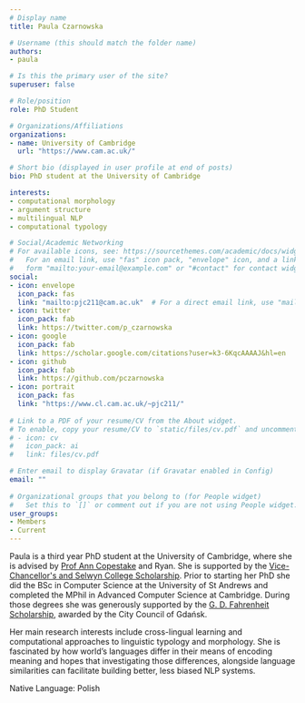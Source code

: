 ```yaml
---
# Display name
title: Paula Czarnowska

# Username (this should match the folder name)
authors:
- paula

# Is this the primary user of the site?
superuser: false

# Role/position
role: PhD Student

# Organizations/Affiliations
organizations:
- name: University of Cambridge
  url: "https://www.cam.ac.uk/"

# Short bio (displayed in user profile at end of posts)
bio: PhD student at the University of Cambridge

interests:
- computational morphology
- argument structure
- multilingual NLP
- computational typology

# Social/Academic Networking
# For available icons, see: https://sourcethemes.com/academic/docs/widgets/#icons
#   For an email link, use "fas" icon pack, "envelope" icon, and a link in the
#   form "mailto:your-email@example.com" or "#contact" for contact widget.
social:
- icon: envelope
  icon_pack: fas
  link: "mailto:pjc211@cam.ac.uk"  # For a direct email link, use "mailto:test@example.org".
- icon: twitter
  icon_pack: fab
  link: https://twitter.com/p_czarnowska
- icon: google
  icon_pack: fab
  link: https://scholar.google.com/citations?user=k3-6KqcAAAAJ&hl=en
- icon: github
  icon_pack: fab
  link: https://github.com/pczarnowska
- icon: portrait
  icon_pack: fas
  link: "https://www.cl.cam.ac.uk/~pjc211/"
  
# Link to a PDF of your resume/CV from the About widget.
# To enable, copy your resume/CV to `static/files/cv.pdf` and uncomment the lines below.  
# - icon: cv
#   icon_pack: ai
#   link: files/cv.pdf 

# Enter email to display Gravatar (if Gravatar enabled in Config)
email: ""
  
# Organizational groups that you belong to (for People widget)
#   Set this to `[]` or comment out if you are not using People widget.  
user_groups:
- Members
- Current
---
```

Paula is a third year PhD student at the University of Cambridge, where she is advised by [Prof Ann Copestake](https://www.cl.cam.ac.uk/~aac10/) and Ryan. She is supported by the [Vice-Chancellor's and Selwyn College Scholarship](https://www.cambridgetrust.org/scholarships/v-c-awards-and-cambridge-international-scholarships/). Prior to starting her PhD she did the BSc in Computer Science at the University of St Andrews and completed the MPhil in Advanced Computer Science at Cambridge. During those degrees she was generously supported by the [G. D. Fahrenheit Scholarship](http://www.european-funding-guide.eu/scholarship/8463-gd-fahrenheit-scholarship), awarded by the City Council of Gdańsk. 

Her main research interests include cross-lingual learning and computational approaches to linguistic typology and morphology.  She is fascinated by how world’s languages differ in their means of encoding meaning and hopes that investigating those differences, alongside language similarities can facilitate building better, less biased NLP systems.

Native Language: Polish



